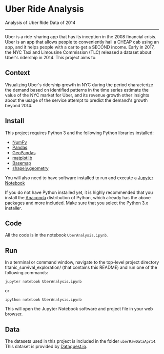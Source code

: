 # Uber Ride Analysis
Analysis of Uber Ride Data of 2014
***

Uber is a ride-sharing app that has its inception in the 2008 financial crisis. Uber is an app that allows people to conveniently hail a CHEAP cab using an app, and it helps people with a car to get a SECOND income. Early in 2017, the NYC Taxi and Limousine Commission (TLC) released a dataset about Uber's ridership in 2014. This project aims to:

## Context 
Visualizing Uber's ridership growth in NYC during the period characterize the demand based on identified patterns in the time series estimate the value of the NYC market for Uber, and its revenue growth other insights about the usage of the service
attempt to predict the demand's growth beyond 2014.

## Install
This project requires Python 3 and the following Python libraries installed:

- [NumPy](http://www.numpy.org/)
- [Pandas](http://pandas.pydata.org)
- [GeoPandas](http://pandas.pydata.org)
- [matplotlib](http://matplotlib.org/)
- [Basemap](http://matplotlib.org/basemap/)
- [shapely.geometry](http://matplotlib.org/basemap/)

You will also need to have software installed to run and execute a [Jupyter Notebook](http://ipython.org/notebook.html)

If you do not have Python installed yet, it is highly recommended that you install the [Anaconda](http://continuum.io/downloads) distribution of Python, which already has the above packages and more included. Make sure that you select the Python 3.x installer.

## Code
All the code is in the notebook `UberAnalysis.ipynb`.

## Run
In a terminal or command window, navigate to the top-level project directory titanic_survival_exploration/ (that contains this README) and run one of the following commands:

```
jupyter notebook UberAnalysis.ipynb
```

or
```
ipython notebook UberAnalysis.ipynb
```
This will open the Jupyter Notebook software and project file in your web browser.

## Data
The datasets used in this project is included in the folder `uberRawDataApr14`. This dataset is provided by [Dataquest.io](https://www.dataquest.io).
